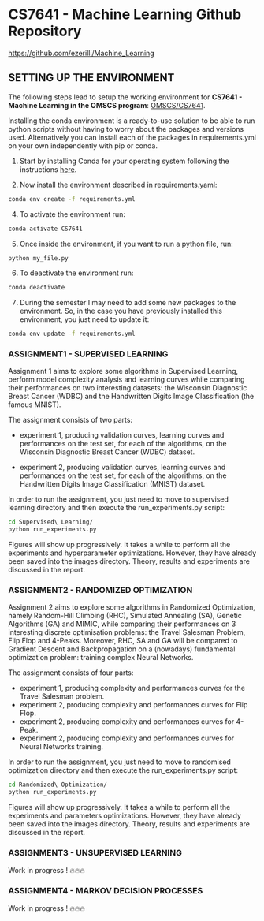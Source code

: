 # CS7641 - Machine Learning Github Repository 
https://github.com/ezerilli/Machine_Learning

## SETTING UP THE ENVIRONMENT

The following steps lead to setup the working environment for **CS7641 - Machine Learning in the OMSCS program**: 
[OMSCS/CS7641](https://www.omscs.gatech.edu/cs-7641-machine-learning).

Installing the conda environment is a ready-to-use solution to be able to run python scripts without having to worry 
about the packages and versions used. Alternatively you can install each of the packages in requirements.yml on your 
own independently with pip or conda.

1. Start by installing Conda for your operating system following the 
instructions [here](https://conda.io/docs/user-guide/install/index.html).

2. Now install the environment described in requirements.yaml:
```bash
conda env create -f requirements.yml
```

4. To activate the environment run:
```bash
conda activate CS7641
```

5. Once inside the environment, if you want to run a python file, run:
```bash
python my_file.py
```

6. To deactivate the environment run:
```bash
conda deactivate
```

7. During the semester I may need to add some new packages to the environment. So, in the case you have previously 
installed this environment, you just need to update it:
```bash
conda env update -f requirements.yml
```

### ASSIGNMENT1 - SUPERVISED LEARNING

Assignment 1 aims to explore some algorithms in Supervised Learning, perform model complexity analysis and learning 
curves while comparing their performances on two interesting datasets: the Wisconsin Diagnostic Breast Cancer (WDBC) 
and the Handwritten Digits Image Classification (the famous MNIST).

The assignment consists of two parts: 

- experiment 1, producing validation curves, learning curves and performances on the test set, for each of the 
algorithms, on the Wisconsin Diagnostic Breast Cancer (WDBC) dataset.

- experiment 2, producing validation curves, learning curves and performances on the test set, for each of the 
algorithms, on the Handwritten Digits Image Classification (MNIST) dataset.

In order to run the assignment, you just need to move to supervised learning directory and then execute the 
run_experiments.py script:
```bash
cd Supervised\ Learning/
python run_experiments.py
```
Figures will show up progressively. It takes a while to perform all the experiments and hyperparameter optimizations. 
However, they have already been saved into the images directory. Theory, results and experiments are discussed in the 
report.


### ASSIGNMENT2 - RANDOMIZED OPTIMIZATION

Assignment 2 aims to explore some algorithms in Randomized Optimization, namely Random-Hill Climbing (RHC), Simulated 
Annealing (SA), Genetic Algorithms (GA) and MIMIC, while comparing their performances on 3 interesting discrete 
optimisation problems: the Travel Salesman Problem, Flip Flop and 4-Peaks. Moreover, RHC, SA and GA will be compared to
Gradient Descent and Backpropagation on a (nowadays) fundamental optimization problem: training complex Neural Networks.

The assignment consists of four parts: 

- experiment 1, producing complexity and performances curves for the Travel Salesman problem.
- experiment 2, producing complexity and performances curves for Flip Flop.
- experiment 2, producing complexity and performances curves for 4-Peak.
- experiment 2, producing complexity and performances curves for Neural Networks training.

In order to run the assignment, you just need to move to randomised optimization directory and then execute the 
run_experiments.py script:
```bash
cd Randomized\ Optimization/
python run_experiments.py
```
Figures will show up progressively. It takes a while to perform all the experiments and parameters optimizations. 
However, they have already been saved into the images directory. Theory, results and experiments are discussed in the 
report.

### ASSIGNMENT3 - UNSUPERVISED LEARNING

Work in progress ! 🔥🔥🔥


### ASSIGNMENT4 - MARKOV DECISION PROCESSES

Work in progress ! 🔥🔥🔥
